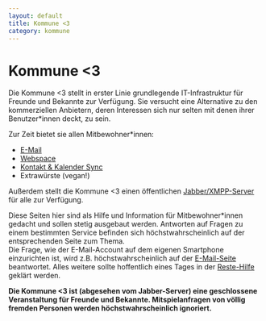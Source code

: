 ```yaml
---
layout: default
title: Kommune <3
category: kommune
---
```

<h1>Kommune <span class="red-ish">&lt;3</span></h1>

Die Kommune <span class="red-ish">&lt;3</span> stellt in erster Linie grundlegende IT-Infrastruktur für Freunde und Bekannte zur Verfügung. Sie versucht eine Alternative zu den kommerziellen Anbietern, deren Interessen sich nur selten mit denen ihrer Benutzer\*innen deckt, zu sein.

Zur Zeit bietet sie allen Mitbewohner\*innen:
* [E-Mail](/kommune/email)
* [Webspace](/kommune/web)
* [Kontakt & Kalender Sync](/kommune/kontakt-kalender-sync)
* Extrawürste (vegan!)

Außerdem stellt die Kommune <span class="red-ish">&lt;3</span> einen öffentlichen [Jabber/XMPP-Server](/jabber) für alle zur Verfügung.

Diese Seiten hier sind als Hilfe und Information für Mitbewohner\*innen gedacht und sollen stetig ausgebaut werden. Antworten auf Fragen zu einem bestimmten Service befinden sich höchstwahrscheinlich auf der entsprechenden Seite zum Thema.  
Die Frage, wie der E-Mail-Account auf dem eigenen Smartphone einzurichten ist, wird z.B. höchstwahrscheinlich auf der [E-Mail-Seite](/kommune/email) beantwortet. Alles weitere sollte hoffentlich eines Tages in der [Reste-Hilfe](/kommune/reste-hilfe) geklärt werden.

**Die Kommune <span class="red-ish">&lt;3</span> ist (abgesehen vom Jabber-Server) eine geschlossene Veranstaltung für Freunde und Bekannte. Mitspielanfragen von völlig fremden Personen werden höchstwahrscheinlich ignoriert.**
